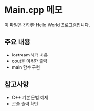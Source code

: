 # Main.cpp 메모

이 파일은 간단한 Hello World 프로그램입니다.

## 주요 내용
- iostream 헤더 사용
- cout을 이용한 출력
- main 함수 구현

## 참고사항
- C++ 기본 문법 예제
- 콘솔 출력 확인
